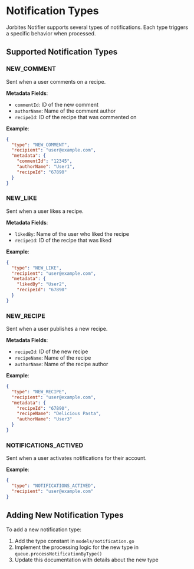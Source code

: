 # Notification Types

Jorbites Notifier supports several types of notifications. Each type triggers a specific behavior when processed.

## Supported Notification Types

### NEW_COMMENT

Sent when a user comments on a recipe.

**Metadata Fields**:
- `commentId`: ID of the new comment
- `authorName`: Name of the comment author
- `recipeId`: ID of the recipe that was commented on

**Example**:
```json
{
  "type": "NEW_COMMENT",
  "recipient": "user@example.com",
  "metadata": {
    "commentId": "12345",
    "authorName": "User1",
    "recipeId": "67890"
  }
}
```

### NEW_LIKE

Sent when a user likes a recipe.

**Metadata Fields**:
- `likedBy`: Name of the user who liked the recipe
- `recipeId`: ID of the recipe that was liked

**Example**:
```json
{
  "type": "NEW_LIKE",
  "recipient": "user@example.com",
  "metadata": {
    "likedBy": "User2",
    "recipeId": "67890"
  }
}
```

### NEW_RECIPE

Sent when a user publishes a new recipe.

**Metadata Fields**:
- `recipeId`: ID of the new recipe
- `recipeName`: Name of the recipe
- `authorName`: Name of the recipe author

**Example**:
```json
{
  "type": "NEW_RECIPE",
  "recipient": "user@example.com",
  "metadata": {
    "recipeId": "67890",
    "recipeName": "Delicious Pasta",
    "authorName": "User3"
  }
}
```

### NOTIFICATIONS_ACTIVED

Sent when a user activates notifications for their account.

**Example**:
```json
{
  "type": "NOTIFICATIONS_ACTIVED",
  "recipient": "user@example.com"
}
```

## Adding New Notification Types

To add a new notification type:

1. Add the type constant in `models/notification.go`
2. Implement the processing logic for the new type in `queue.processNotificationByType()`
3. Update this documentation with details about the new type

